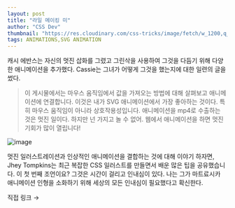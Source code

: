 ```yaml
---
layout: post
title: "라일 메이킹 미"
author: "CSS Dev"
thumbnail: "https://res.cloudinary.com/css-tricks/image/fetch/w_1200,q_auto,f_auto/https://css-tricks.com/wp-content/uploads/2020/07/cassie-evans-self-illustration.jpg"
tags: ANIMATIONS,SVG ANIMATION
---
```



캐시 에반스는 자신의 멋진 삽화를 그렸고 그린삭을 사용하여 그것을 다듬기 위해 다양한 애니메이션을 추가했다. Cassie는 그녀가 어떻게 그것을 했는지에 대한 일련의 글을 썼다.

> 이 게시물에서는 마우스 움직임에서 값을 가져오는 방법에 대해 살펴보고 애니메이션에 연결합니다. 이것은 내가 SVG 애니메이션에서 가장 좋아하는 것이다. 특히 마우스 움직임이 아니라 상호작용성입니다. 애니메이션을 mp4로 수출하는 것은 멋진 일이다. 하지만 넌 가지고 놀 수 없어. 웹에서 애니메이션을 하면 멋진 기회가 많이 열립니다!

![image](https://i2.wp.com/css-tricks.com/wp-content/uploads/2020/07/cursor-2.gif?resize=1024%2C536&ssl=1)

멋진 일러스트레이션과 인상적인 애니메이션을 결합하는 것에 대해 이야기 하자면, Jhey Tompkins는 최근 복잡한 CSS 일러스트를 만들면서 배운 많은 팁을 공유했습니다. 이 첫 번째 조언이요? 그것은 시간이 걸리고 인내심이 있다. 나는 그가 마트료시카 애니메이션 인형을 소화하기 위해 세상의 모든 인내심이 필요했다고 확신한다.

직접 링크 →